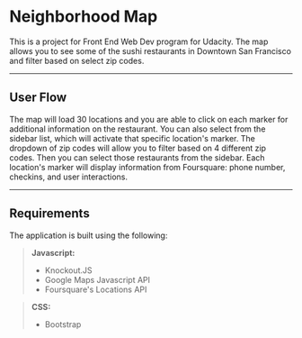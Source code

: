 Neighborhood Map
===================
This is a project for Front End Web Dev program for Udacity. The map allows you to see some of the sushi restaurants in Downtown San Francisco and filter based on select zip codes.

----------
User Flow
-------------
The map will load 30 locations and you are able to click on each marker for additional information on the restaurant. You can also select from the sidebar list, which will activate that specific location's marker. The dropdown of zip codes will allow you to filter based on 4 different zip codes. Then you can select those restaurants from the sidebar. Each location's marker will display information from Foursquare: phone number, checkins, and user interactions.

----------
Requirements
-------------
The application is built using the following:

> **Javascript:**
> - Knockout.JS
> - Google Maps Javascript API
> - Foursquare's Locations API

> **CSS:**
> - Bootstrap

